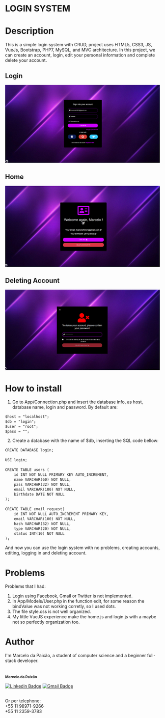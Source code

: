 # LOGIN SYSTEM

# Description
This is a simple login system with CRUD, project uses HTML5, CSS3, JS, VueJs, Bootstrap, PHP7, MySQL, and MVC architecture. In this project, we can create an account, login, edit your personal information and complete delete your account.

## Login
![](/Public/img/printscreenLogin2.png)

## Home
![](/Public/img/printscreenHome2.png)

## Deleting Account
![](/Public/img/printscreenDelete2.png)
 
# How to install
1. Go to App/Connection.php and insert the database info, as host, database name, login and password. By default are:
```
$host = "localhost";
$db = "login";
$user = "root";
$pass = "";
```

2. Create a database with the name of $db, inserting the SQL code bellow:
```
CREATE DATABASE login;

USE login;

CREATE TABLE users (
	id INT NOT NULL PRIMARY KEY AUTO_INCREMENT,
    name VARCHAR(60) NOT NULL,
    pass VARCHAR(32) NOT NULL,
    email VARCHAR(100) NOT NULL,
    birthdate DATE NOT NULL
);

CREATE TABLE email_request(
    id INT NOT NULL AUTO_INCREMENT PRIMARY KEY,
	email VARCHAR(100) NOT NULL,
    hash VARCHAR(32) NOT NULL,
    type VARCHAR(20) NOT NULL,
    status INT(10) NOT NULL
);
```
And now you can use the login system with no problems, creating accounts, editing, logging in and deleting account.

# Problems
Problems that I had:

1. Login using Facebook, Gmail or Twitter is not implemented.
2. In App/Models/User.php in the function edit, for some reason the bindValue was not working corretly, so I used dots.
5. The file style.css is not well organized.
5. My little VueJS experience make the home.js and login.js with a maybe not so perfectly organization too. 

# Author
I'm Marcelo da Paixão, a student of computer science and a beginner full-stack developer.

<a href="https://github.com/marcel0paixao">
 <img style="border-radius: 50%;" src="https://avatars.githubusercontent.com/u/74371070?s=460&u=dc96807a34bd825b3ee1b12178e7c852ea1a7131&v=4" width="100px;" alt=""/>
 <br />
 <sub><b>Marcelo da Paixão</b></sub></a>

[![Linkedin Badge](https://img.shields.io/badge/-Marcelo-blue?style=flat-square&logo=Linkedin&logoColor=white&link=https://www.linkedin.com/in/marcelo-da-paix%C3%A3o-silva-123677194/)](https://www.linkedin.com/in/marcelo-da-paix%C3%A3o-silva-123677194/) 
[![Gmail Badge](https://img.shields.io/badge/-marceloht461@gmail.com-c14438?style=flat-square&logo=Gmail&logoColor=white&link=mailto:marceloht461@gmail.com)](marceloht461@gmail.com)

<br />
Or per telephone: 
<br />
+55 11 98971-9266
<br />
+55 11 2359-3783
